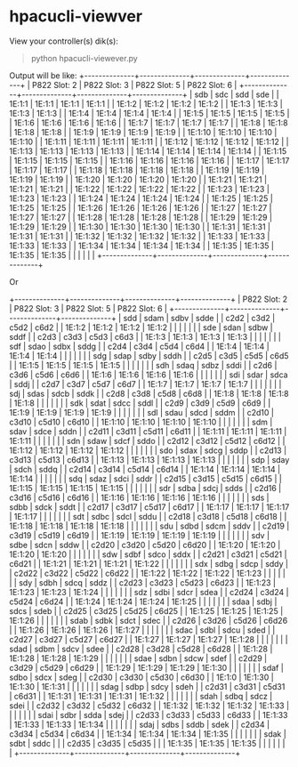 hpacucli-viewver
==============

View your controller(s) dik(s):

>python hpacucli-viewever.py

Output will be like:
     +--------------+--------------+--------------+--------------+
     | P822 Slot: 2 | P822 Slot: 3 | P822 Slot: 5 | P822 Slot: 6 |
     +--------------+--------------+--------------+--------------+
     |     sdb      |     sdc      |     sdd      |     sde      |
     |    1E:1:1    |    1E:1:1    |    1E:1:1    |    1E:1:1    |
     |    1E:1:2    |    1E:1:2    |    1E:1:2    |    1E:1:2    |
     |    1E:1:3    |    1E:1:3    |    1E:1:3    |    1E:1:3    |
     |    1E:1:4    |    1E:1:4    |    1E:1:4    |    1E:1:4    |
     |    1E:1:5    |    1E:1:5    |    1E:1:5    |    1E:1:5    |
     |    1E:1:6    |    1E:1:6    |    1E:1:6    |    1E:1:6    |
     |    1E:1:7    |    1E:1:7    |    1E:1:7    |    1E:1:7    |
     |    1E:1:8    |    1E:1:8    |    1E:1:8    |    1E:1:8    |
     |    1E:1:9    |    1E:1:9    |    1E:1:9    |    1E:1:9    |
     |    1E:1:10   |    1E:1:10   |    1E:1:10   |    1E:1:10   |
     |    1E:1:11   |    1E:1:11   |    1E:1:11   |    1E:1:11   |
     |    1E:1:12   |    1E:1:12   |    1E:1:12   |    1E:1:12   |
     |    1E:1:13   |    1E:1:13   |    1E:1:13   |    1E:1:13   |
     |    1E:1:14   |    1E:1:14   |    1E:1:14   |    1E:1:14   |
     |    1E:1:15   |    1E:1:15   |    1E:1:15   |    1E:1:15   |
     |    1E:1:16   |    1E:1:16   |    1E:1:16   |    1E:1:16   |
     |    1E:1:17   |    1E:1:17   |    1E:1:17   |    1E:1:17   |
     |    1E:1:18   |    1E:1:18   |    1E:1:18   |    1E:1:18   |
     |    1E:1:19   |    1E:1:19   |    1E:1:19   |    1E:1:19   |
     |    1E:1:20   |    1E:1:20   |    1E:1:20   |    1E:1:20   |
     |    1E:1:21   |    1E:1:21   |    1E:1:21   |    1E:1:21   |
     |    1E:1:22   |    1E:1:22   |    1E:1:22   |    1E:1:22   |
     |    1E:1:23   |    1E:1:23   |    1E:1:23   |    1E:1:23   |
     |    1E:1:24   |    1E:1:24   |    1E:1:24   |    1E:1:24   |
     |    1E:1:25   |    1E:1:25   |    1E:1:25   |    1E:1:25   |
     |    1E:1:26   |    1E:1:26   |    1E:1:26   |    1E:1:26   |
     |    1E:1:27   |    1E:1:27   |    1E:1:27   |    1E:1:27   |
     |    1E:1:28   |    1E:1:28   |    1E:1:28   |    1E:1:28   |
     |    1E:1:29   |    1E:1:29   |    1E:1:29   |    1E:1:29   |
     |    1E:1:30   |    1E:1:30   |    1E:1:30   |    1E:1:30   |
     |    1E:1:31   |    1E:1:31   |    1E:1:31   |    1E:1:31   |
     |    1E:1:32   |    1E:1:32   |    1E:1:32   |    1E:1:32   |
     |    1E:1:33   |    1E:1:33   |    1E:1:33   |    1E:1:33   |
     |    1E:1:34   |    1E:1:34   |    1E:1:34   |    1E:1:34   |
     |    1E:1:35   |    1E:1:35   |    1E:1:35   |    1E:1:35   |
     |              |              |              |              |
     +--------------+--------------+--------------+--------------+

Or

+--------------+--------------+--------------+--------------+
    | P822 Slot: 2 | P822 Slot: 3 | P822 Slot: 5 | P822 Slot: 6 |
    +--------------+--------------+--------------+--------------+
    |     sdd      |     sdam     |     sdbv     |     sdde     |
    |     c2d2     |     c3d2     |     c5d2     |     c6d2     |
    |    1E:1:2    |    1E:1:2    |    1E:1:2    |    1E:1:2    |
    |              |              |              |              |
    |     sde      |     sdan     |     sdbw     |     sddf     |
    |     c2d3     |     c3d3     |     c5d3     |     c6d3     |
    |    1E:1:3    |    1E:1:3    |    1E:1:3    |    1E:1:3    |
    |              |              |              |              |
    |     sdf      |     sdao     |     sdbx     |     sddg     |
    |     c2d4     |     c3d4     |     c5d4     |     c6d4     |
    |    1E:1:4    |    1E:1:4    |    1E:1:4    |    1E:1:4    |
    |              |              |              |              |
    |     sdg      |     sdap     |     sdby     |     sddh     |
    |     c2d5     |     c3d5     |     c5d5     |     c6d5     |
    |    1E:1:5    |    1E:1:5    |    1E:1:5    |    1E:1:5    |
    |              |              |              |              |
    |     sdh      |     sdaq     |     sdbz     |     sddi     |
    |     c2d6     |     c3d6     |     c5d6     |     c6d6     |
    |    1E:1:6    |    1E:1:6    |    1E:1:6    |    1E:1:6    |
    |              |              |              |              |
    |     sdi      |     sdar     |     sdca     |     sddj     |
    |     c2d7     |     c3d7     |     c5d7     |     c6d7     |
    |    1E:1:7    |    1E:1:7    |    1E:1:7    |    1E:1:7    |
    |              |              |              |              |
    |     sdj      |     sdas     |     sdcb     |     sddk     |
    |     c2d8     |     c3d8     |     c5d8     |     c6d8     |
    |    1E:1:8    |    1E:1:8    |    1E:1:8    |    1E:1:8    |
    |              |              |              |              |
    |     sdk      |     sdat     |     sdcc     |     sddl     |
    |     c2d9     |     c3d9     |     c5d9     |     c6d9     |
    |    1E:1:9    |    1E:1:9    |    1E:1:9    |    1E:1:9    |
    |              |              |              |              |
    |     sdl      |     sdau     |     sdcd     |     sddm     |
    |    c2d10     |    c3d10     |    c5d10     |    c6d10     |
    |   1E:1:10    |   1E:1:10    |   1E:1:10    |   1E:1:10    |
    |              |              |              |              |
    |     sdm      |     sdav     |     sdce     |     sddn     |
    |    c2d11     |    c3d11     |    c5d11     |    c6d11     |
    |   1E:1:11    |   1E:1:11    |   1E:1:11    |   1E:1:11    |
    |              |              |              |              |
    |     sdn      |     sdaw     |     sdcf     |     sddo     |
    |    c2d12     |    c3d12     |    c5d12     |    c6d12     |
    |   1E:1:12    |   1E:1:12    |   1E:1:12    |   1E:1:12    |
    |              |              |              |              |
    |     sdo      |     sdax     |     sdcg     |     sddp     |
    |    c2d13     |    c3d13     |    c5d13     |    c6d13     |
    |   1E:1:13    |   1E:1:13    |   1E:1:13    |   1E:1:13    |
    |              |              |              |              |
    |     sdp      |     sday     |     sdch     |     sddq     |
    |    c2d14     |    c3d14     |    c5d14     |    c6d14     |
    |   1E:1:14    |   1E:1:14    |   1E:1:14    |   1E:1:14    |
    |              |              |              |              |
    |     sdq      |     sdaz     |     sdci     |     sddr     |
    |    c2d15     |    c3d15     |    c5d15     |    c6d15     |
    |   1E:1:15    |   1E:1:15    |   1E:1:15    |   1E:1:15    |
    |              |              |              |              |
    |     sdr      |     sdba     |     sdcj     |     sdds     |
    |    c2d16     |    c3d16     |    c5d16     |    c6d16     |
    |   1E:1:16    |   1E:1:16    |   1E:1:16    |   1E:1:16    |
    |              |              |              |              |
    |     sds      |     sdbb     |     sdck     |     sddt     |
    |    c2d17     |    c3d17     |    c5d17     |    c6d17     |
    |   1E:1:17    |   1E:1:17    |   1E:1:17    |   1E:1:17    |
    |              |              |              |              |
    |     sdt      |     sdbc     |     sdcl     |     sddu     |
    |    c2d18     |    c3d18     |    c5d18     |    c6d18     |
    |   1E:1:18    |   1E:1:18    |   1E:1:18    |   1E:1:18    |
    |              |              |              |              |
    |     sdu      |     sdbd     |     sdcm     |     sddv     |
    |    c2d19     |    c3d19     |    c5d19     |    c6d19     |
    |   1E:1:19    |   1E:1:19    |   1E:1:19    |   1E:1:19    |
    |              |              |              |              |
    |     sdv      |     sdbe     |     sdcn     |     sddw     |
    |    c2d20     |    c3d20     |    c5d20     |    c6d20     |
    |   1E:1:20    |   1E:1:20    |   1E:1:20    |   1E:1:20    |
    |              |              |              |              |
    |     sdw      |     sdbf     |     sdco     |     sddx     |
    |    c2d21     |    c3d21     |    c5d21     |    c6d21     |
    |   1E:1:21    |   1E:1:21    |   1E:1:21    |   1E:1:22    |
    |              |              |              |              |
    |     sdx      |     sdbg     |     sdcp     |     sddy     |
    |    c2d22     |    c3d22     |    c5d22     |    c6d22     |
    |   1E:1:22    |   1E:1:22    |   1E:1:22    |   1E:1:23    |
    |              |              |              |              |
    |     sdy      |     sdbh     |     sdcq     |     sddz     |
    |    c2d23     |    c3d23     |    c5d23     |    c6d23     |
    |   1E:1:23    |   1E:1:23    |   1E:1:23    |   1E:1:24    |
    |              |              |              |              |
    |     sdz      |     sdbi     |     sdcr     |     sdea     |
    |    c2d24     |    c3d24     |    c5d24     |    c6d24     |
    |   1E:1:24    |   1E:1:24    |   1E:1:24    |   1E:1:25    |
    |              |              |              |              |
    |     sdaa     |     sdbj     |     sdcs     |     sdeb     |
    |    c2d25     |    c3d25     |    c5d25     |    c6d25     |
    |   1E:1:25    |   1E:1:25    |   1E:1:25    |   1E:1:26    |
    |              |              |              |              |
    |     sdab     |     sdbk     |     sdct     |     sdec     |
    |    c2d26     |    c3d26     |    c5d26     |    c6d26     |
    |   1E:1:26    |   1E:1:26    |   1E:1:26    |   1E:1:27    |
    |              |              |              |              |
    |     sdac     |     sdbl     |     sdcu     |     sded     |
    |    c2d27     |    c3d27     |    c5d27     |    c6d27     |
    |   1E:1:27    |   1E:1:27    |   1E:1:27    |   1E:1:28    |
    |              |              |              |              |
    |     sdad     |     sdbm     |     sdcv     |     sdee     |
    |    c2d28     |    c3d28     |    c5d28     |    c6d28     |
    |   1E:1:28    |   1E:1:28    |   1E:1:28    |   1E:1:29    |
    |              |              |              |              |
    |     sdae     |     sdbn     |     sdcw     |     sdef     |
    |    c2d29     |    c3d29     |    c5d29     |    c6d29     |
    |   1E:1:29    |   1E:1:29    |   1E:1:29    |   1E:1:30    |
    |              |              |              |              |
    |     sdaf     |     sdbo     |     sdcx     |     sdeg     |
    |    c2d30     |    c3d30     |    c5d30     |    c6d30     |
    |    1E:1:0    |   1E:1:30    |   1E:1:30    |   1E:1:31    |
    |              |              |              |              |
    |     sdag     |     sdbp     |     sdcy     |     sdeh     |
    |    c2d31     |    c3d31     |    c5d31     |    c6d31     |
    |   1E:1:31    |   1E:1:31    |   1E:1:31    |   1E:1:32    |
    |              |              |              |              |
    |     sdah     |     sdbq     |     sdcz     |     sdei     |
    |    c2d32     |    c3d32     |    c5d32     |    c6d32     |
    |   1E:1:32    |   1E:1:32    |   1E:1:32    |   1E:1:33    |
    |              |              |              |              |
    |     sdai     |     sdbr     |     sdda     |     sdej     |
    |    c2d33     |    c3d33     |    c5d33     |    c6d33     |
    |   1E:1:33    |   1E:1:33    |   1E:1:33    |   1E:1:34    |
    |              |              |              |              |
    |     sdaj     |     sdbs     |     sddb     |     sdek     |
    |    c2d34     |    c3d34     |    c5d34     |    c6d34     |
    |   1E:1:34    |   1E:1:34    |   1E:1:34    |   1E:1:35    |
    |              |              |              |              |
    |     sdak     |     sdbt     |     sddc     |              |
    |    c2d35     |    c3d35     |    c5d35     |              |
    |   1E:1:35    |   1E:1:35    |   1E:1:35    |              |
    |              |              |              |              |
    +--------------+--------------+--------------+--------------+